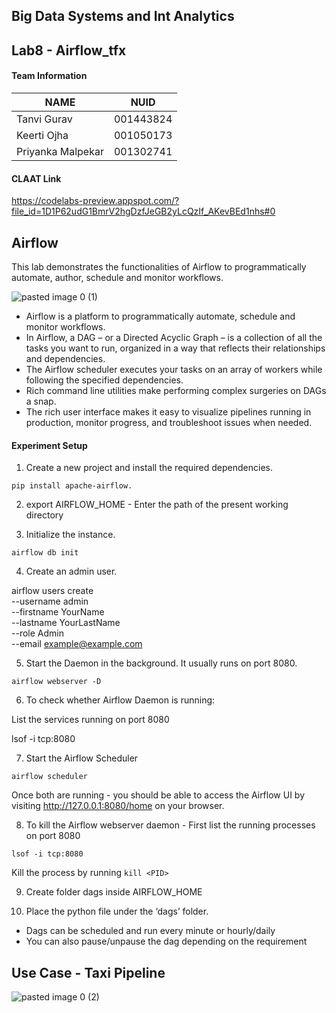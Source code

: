 ## Big Data Systems and Int Analytics

## Lab8 - Airflow_tfx

#### Team Information

| NAME              |     NUID        |
|------------------ |-----------------|
|   Tanvi Gurav     |   001443824     |
|   Keerti Ojha     |   001050173     |
| Priyanka Malpekar |   001302741     |

#### CLAAT Link

https://codelabs-preview.appspot.com/?file_id=1D1P62udG1BmrV2hgDzfJeGB2yLcQzIf_AKevBEd1nhs#0


## Airflow

This lab demonstrates the functionalities of Airflow to programmatically automate, author, schedule and monitor workflows. 

![pasted image 0 (1)](https://user-images.githubusercontent.com/59594174/111711315-c9733100-8821-11eb-8e2f-afdcf4ee900d.png)

- Airflow is a platform to programmatically automate, schedule and monitor workflows. 
- In Airflow, a DAG – or a Directed Acyclic Graph – is a collection of all the tasks you want to run, organized in a way that reflects their relationships and   dependencies. 
- The Airflow scheduler executes your tasks on an array of workers while following the specified dependencies. 
- Rich command line utilities make performing complex surgeries on DAGs a snap. 
- The rich user interface makes it easy to visualize pipelines running in production, monitor progress, and troubleshoot issues when needed. 



#### Experiment Setup

1. Create a new project and install the required dependencies.

```
pip install apache-airflow.
```
2. export AIRFLOW_HOME - Enter the path of the present working directory

3. Initialize the instance.

```
airflow db init
```

4. Create an admin user.

airflow users create \
    --username admin \
    --firstname YourName \
    --lastname YourLastName \
    --role Admin \
    --email example@example.com

5. Start the Daemon in the background. It usually runs on port 8080.

```
airflow webserver -D
```

6. To check whether Airflow Daemon is running:

List the services running on port 8080

lsof -i tcp:8080 

7. Start the Airflow Scheduler

```
airflow scheduler
```

Once both are running - you should be able to access the Airflow UI by visiting http://127.0.0.1:8080/home on your browser.

8. To kill the Airflow webserver daemon - First list the running processes on port 8080

```
lsof -i tcp:8080  
```

Kill the process by running `kill <PID>`

9. Create folder dags inside AIRFLOW_HOME

10. Place the python file under the ‘dags’ folder.

- Dags can be scheduled and run every minute or hourly/daily
- You can also pause/unpause the dag depending on the requirement

## Use Case - Taxi Pipeline

![pasted image 0 (2)](https://user-images.githubusercontent.com/59594174/111711458-1e16ac00-8822-11eb-8643-50c82341f0d4.png)
